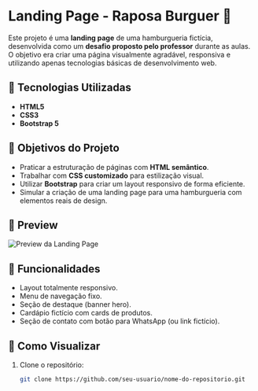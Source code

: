 # Landing Page - Raposa Burguer 🍔

Este projeto é uma **landing page** de uma hamburgueria fictícia, desenvolvida como um **desafio proposto pelo professor** durante as aulas. O objetivo era criar uma página visualmente agradável, responsiva e utilizando apenas tecnologias básicas de desenvolvimento web.

## 🚀 Tecnologias Utilizadas

- **HTML5**
- **CSS3**
- **Bootstrap 5**

## 🎯 Objetivos do Projeto

- Praticar a estruturação de páginas com **HTML semântico**.
- Trabalhar com **CSS customizado** para estilização visual.
- Utilizar **Bootstrap** para criar um layout responsivo de forma eficiente.
- Simular a criação de uma landing page para uma hamburgueria com elementos reais de design.

## 📸 Preview

![Preview da Landing Page](caminho/para/imagem-preview.png) <!-- Você pode colocar um print da página aqui -->

## 📝 Funcionalidades

- Layout totalmente responsivo.
- Menu de navegação fixo.
- Seção de destaque (banner hero).
- Cardápio fictício com cards de produtos.
- Seção de contato com botão para WhatsApp (ou link fictício).

## 📂 Como Visualizar

1. Clone o repositório:
   ```bash
   git clone https://github.com/seu-usuario/nome-do-repositorio.git
